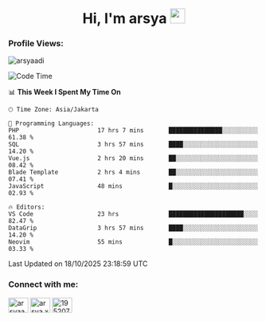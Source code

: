 <h1 align="center">Hi, I'm arsya 
  <img src="https://media.giphy.com/media/hvRJCLFzcasrR4ia7z/giphy.gif" width="30px"/>
</h1>

<p align="left"> <h3>Profile Views:</h3> <img src="https://komarev.com/ghpvc/?username=arsyaadi&label=Profile%20views&color=0e75b6&style=flat" alt="arsyaadi" /> </p>

<!--START_SECTION:waka-->
![Code Time](http://img.shields.io/badge/Code%20Time-4%2C603%20hrs%2016%20mins-blue)

📊 **This Week I Spent My Time On** 

```text
🕑︎ Time Zone: Asia/Jakarta

💬 Programming Languages: 
PHP                      17 hrs 7 mins       ███████████████░░░░░░░░░░   61.38 % 
SQL                      3 hrs 57 mins       ████░░░░░░░░░░░░░░░░░░░░░   14.20 % 
Vue.js                   2 hrs 20 mins       ██░░░░░░░░░░░░░░░░░░░░░░░   08.42 % 
Blade Template           2 hrs 4 mins        ██░░░░░░░░░░░░░░░░░░░░░░░   07.41 % 
JavaScript               48 mins             █░░░░░░░░░░░░░░░░░░░░░░░░   02.93 % 

🔥 Editors: 
VS Code                  23 hrs              █████████████████████░░░░   82.47 % 
DataGrip                 3 hrs 57 mins       ████░░░░░░░░░░░░░░░░░░░░░   14.20 % 
Neovim                   55 mins             █░░░░░░░░░░░░░░░░░░░░░░░░   03.33 % 
```


 Last Updated on 18/10/2025 23:18:59 UTC
<!--END_SECTION:waka-->

<!-- - 📫 How to reach me **itsme@arsyaadi.software** -->


<h3 align="left">Connect with me:</h3>
<p align="left">
<a href="https://linkedin.com/in/arsyaadi" target="blank"><img align="center" src="https://raw.githubusercontent.com/rahuldkjain/github-profile-readme-generator/master/src/images/icons/Social/linked-in-alt.svg" alt="arsyaadi" height="30" width="40" /></a>
<a href="https://fb.com/arsya.xkz" target="blank"><img align="center" src="https://raw.githubusercontent.com/rahuldkjain/github-profile-readme-generator/master/src/images/icons/Social/facebook.svg" alt="arsya.xkz" height="30" width="40" /></a>
<a href="https://stackoverflow.com/users/19520749" target="blank"><img align="center" src="https://raw.githubusercontent.com/rahuldkjain/github-profile-readme-generator/master/src/images/icons/Social/stack-overflow.svg" alt="19520749" height="30" width="40" /></a>
</p>
